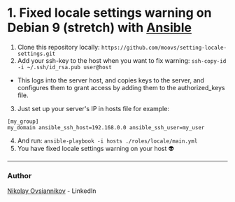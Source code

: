 # 1. Fixed locale settings warning on Debian 9 (stretch) with [Ansible](https://www.ansible.com/)

1. Clone this repository locally:
```https://github.com/moovs/setting-locale-settings.git```
2. Add your ssh-key to the host when you want to fix warning:
```ssh-copy-id -i ~/.ssh/id_rsa.pub user@host```
- This logs into the server host, and copies keys to the server, and configures them to grant access by adding them to the authorized_keys file.
3. Just set up your server's IP in hosts file for example:
``` 
[my_group]
my_domain ansible_ssh_host=192.168.0.0 ansible_ssh_user=my_user
```
4. And run: 
```ansible-playbook -i hosts ./roles/locale/main.yml```
5. You have fixed locale settings warning on your host :alien:

***
### Author
[Nikolay Ovsiannikov](https://www.linkedin.com/in/nikolay-ovsiannikov/) - LinkedIn
